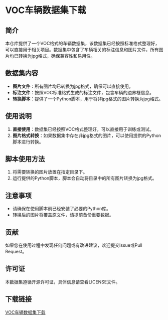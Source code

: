 # VOC车辆数据集下载

## 简介
本仓库提供了一个VOC格式的车辆数据集，该数据集已经按照标准格式整理好，可以直接用于相关项目。数据集中包含了车辆相关的标注信息和图片文件，所有图片均已转换为jpg格式，确保兼容性和易用性。

## 数据集内容
- **图片文件**：所有图片均已转换为jpg格式，确保可以直接使用。
- **标注文件**：按照VOC标准格式生成的标注文件，包含车辆的边界框信息。
- **转换脚本**：提供了一个Python脚本，用于将非jpg格式的图片转换为jpg格式。

## 使用说明
1. **直接使用**：数据集已经按照VOC格式整理好，可以直接用于训练或测试。
2. **图片格式转换**：如果数据集中存在非jpg格式的图片，可以使用提供的Python脚本进行转换。

## 脚本使用方法
1. 将需要转换的图片放置在指定目录下。
2. 运行提供的Python脚本，脚本会自动将目录中的所有图片转换为jpg格式。

## 注意事项
- 请确保在使用脚本前已经安装了必要的Python库。
- 转换后的图片将覆盖原文件，请提前备份重要数据。

## 贡献
如果您在使用过程中发现任何问题或有改进建议，欢迎提交Issue或Pull Request。

## 许可证
本数据集遵循开源许可证，具体信息请查看LICENSE文件。

## 下载链接

[VOC车辆数据集下载](https://pan.quark.cn/s/76526337c5cc)